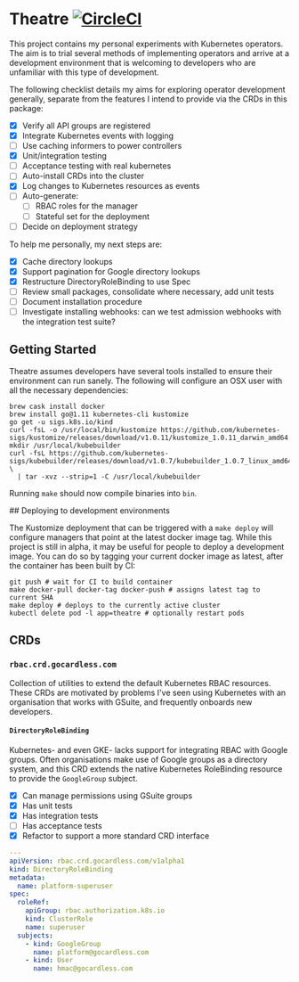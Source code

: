 # Theatre [![CircleCI](https://circleci.com/gh/gocardless/theatre.svg?style=svg)](https://circleci.com/gh/gocardless/theatre)

This project contains my personal experiments with Kubernetes operators. The aim
is to trial several methods of implementing operators and arrive at a
development environment that is welcoming to developers who are unfamiliar with
this type of development.

The following checklist details my aims for exploring operator development
generally, separate from the features I intend to provide via the CRDs in this
package:

- [x] Verify all API groups are registered
- [x] Integrate Kubernetes events with logging
- [ ] Use caching informers to power controllers
- [x] Unit/integration testing
- [ ] Acceptance testing with real kubernetes
- [ ] Auto-install CRDs into the cluster
- [x] Log changes to Kubernetes resources as events
- [ ] Auto-generate:
  - [ ] RBAC roles for the manager
  - [ ] Stateful set for the deployment
- [ ] Decide on deployment strategy

To help me personally, my next steps are:

- [x] Cache directory lookups
- [x] Support pagination for Google directory lookups
- [x] Restructure DirectoryRoleBinding to use Spec
- [ ] Review small packages, consolidate where necessary, add unit tests
- [ ] Document installation procedure
- [ ] Investigate installing webhooks: can we test admission webhooks with the
      integration test suite?

## Getting Started

Theatre assumes developers have several tools installed to ensure their
environment can run sanely. The following will configure an OSX user with all
the necessary dependencies:

```shell
brew cask install docker
brew install go@1.11 kubernetes-cli kustomize
go get -u sigs.k8s.io/kind 
curl -fsL -o /usr/local/bin/kustomize https://github.com/kubernetes-sigs/kustomize/releases/download/v1.0.11/kustomize_1.0.11_darwin_amd64
mkdir /usr/local/kubebuilder
curl -fsL https://github.com/kubernetes-sigs/kubebuilder/releases/download/v1.0.7/kubebuilder_1.0.7_linux_amd64.tar.gz \
  | tar -xvz --strip=1 -C /usr/local/kubebuilder
```

Running `make` should now compile binaries into `bin`.

## Deploying to development environments

The Kustomize deployment that can be triggered with a `make deploy` will
configure managers that point at the latest docker image tag. While this project
is still in alpha, it may be useful for people to deploy a development image.
You can do so by tagging your current docker image as latest, after the
container has been built by CI:

```shell
git push # wait for CI to build container
make docker-pull docker-tag docker-push # assigns latest tag to current SHA
make deploy # deploys to the currently active cluster
kubectl delete pod -l app=theatre # optionally restart pods
```

## CRDs

### `rbac.crd.gocardless.com`

Collection of utilities to extend the default Kubernetes RBAC resources. These
CRDs are motivated by problems I've seen using Kubernetes with an organisation
that works with GSuite, and frequently onboards new developers.

#### `DirectoryRoleBinding`

Kubernetes- and even GKE- lacks support for integrating RBAC with Google groups.
Often organisations make use of Google groups as a directory system, and this
CRD extends the native Kubernetes RoleBinding resource to provide the
`GoogleGroup` subject.

- [x] Can manage permissions using GSuite groups
- [x] Has unit tests
- [x] Has integration tests
- [ ] Has acceptance tests
- [x] Refactor to support a more standard CRD interface

```yaml
---
apiVersion: rbac.crd.gocardless.com/v1alpha1
kind: DirectoryRoleBinding
metadata:
  name: platform-superuser
spec:
  roleRef:
    apiGroup: rbac.authorization.k8s.io
    kind: ClusterRole
    name: superuser
  subjects:
    - kind: GoogleGroup
      name: platform@gocardless.com
    - kind: User
      name: hmac@gocardless.com
```
